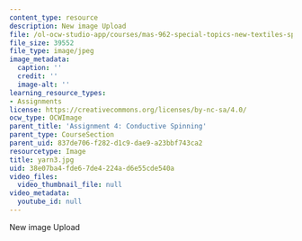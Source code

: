 ```yaml
---
content_type: resource
description: New image Upload
file: /ol-ocw-studio-app/courses/mas-962-special-topics-new-textiles-spring-2010/38e07ba4fde67de4224ad6e55cde540a_yarn3.jpg
file_size: 39552
file_type: image/jpeg
image_metadata:
  caption: ''
  credit: ''
  image-alt: ''
learning_resource_types:
- Assignments
license: https://creativecommons.org/licenses/by-nc-sa/4.0/
ocw_type: OCWImage
parent_title: 'Assignment 4: Conductive Spinning'
parent_type: CourseSection
parent_uid: 837de706-f282-d1c9-dae9-a23bbf743ca2
resourcetype: Image
title: yarn3.jpg
uid: 38e07ba4-fde6-7de4-224a-d6e55cde540a
video_files:
  video_thumbnail_file: null
video_metadata:
  youtube_id: null
---
```

New image Upload